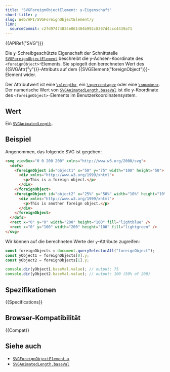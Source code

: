 ```yaml
---
title: "SVGForeignObjectElement: y-Eigenschaft"
short-title: y
slug: Web/API/SVGForeignObjectElement/y
l10n:
  sourceCommit: c2fd97474834e061404b992c8397d4ccc4439a71
---
```


{{APIRef("SVG")}}

Die **`y`**-Schreibgeschützte Eigenschaft der Schnittstelle [`SVGForeignObjectElement`](/de/docs/Web/API/SVGForeignObjectElement) beschreibt die y-Achsen-Koordinate des `<foreignObject>`-Elements. Sie spiegelt den berechneten Wert des {{SVGAttr("y")}}-Attributs auf dem {{SVGElement("foreignObject")}}-Element wider.

Der Attributwert ist eine [`\<length>`](/de/docs/Web/SVG/Guides/Content_type#length), ein [`\<percentage>`](/de/docs/Web/SVG/Guides/Content_type#percentage) oder eine [`\<number>`](/de/docs/Web/SVG/Guides/Content_type#number). Der numerische Wert von [`SVGAnimatedLength.baseVal`](/de/docs/Web/API/SVGAnimatedLength/baseVal) ist die y-Koordinate des `<foreignObject>`-Elements im Benutzerkoordinatensystem.

## Wert

Ein [`SVGAnimatedLength`](/de/docs/Web/API/SVGAnimatedLength).

## Beispiel

Angenommen, das folgende SVG ist gegeben:

```html
<svg viewBox="0 0 200 200" xmlns="http://www.w3.org/2000/svg">
  <defs>
    <foreignObject id="object1" x="50" y="75" width="100" height="50">
      <div xmlns="http://www.w3.org/1999/xhtml">
        <p>This is a foreign object.</p>
      </div>
    </foreignObject>
    <foreignObject id="object2" x="25%" y="50%" width="10%" height="10%">
      <div xmlns="http://www.w3.org/1999/xhtml">
        <p>This is another foreign object.</p>
      </div>
    </foreignObject>
  </defs>
  <rect x="0" y="0" width="200" height="100" fill="lightblue" />
  <rect x="0" y="100" width="200" height="100" fill="lightgreen" />
</svg>
```

Wir können auf die berechneten Werte der `y`-Attribute zugreifen:

```js
const foreignObjects = document.querySelectorAll("foreignObject");
const yObject1 = foreignObjects[0].y;
const yObject2 = foreignObjects[1].y;

console.dir(yObject1.baseVal.value); // output: 75
console.dir(yObject2.baseVal.value); // output: 100 (50% of 200)
```

## Spezifikationen

{{Specifications}}

## Browser-Kompatibilität

{{Compat}}

## Siehe auch

- [`SVGForeignObjectElement.x`](/de/docs/Web/API/SVGForeignObjectElement/x)
- [`SVGAnimatedLength.baseVal`](/de/docs/Web/API/SVGAnimatedLength/baseVal)
